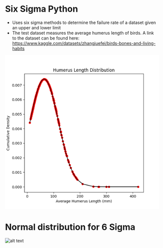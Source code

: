 <!-- @format -->

# Six Sigma Python

- Uses six sigma methods to determine the failure rate of a dataset given an upper and lower limit
- The test dataset measures the average humerus length of birds. A link to the dataset can be found here:
  https://www.kaggle.com/datasets/zhangjuefei/birds-bones-and-living-habits

![graph](https://github.com/seanengineering/sixSigmaPython/blob/main/Figure_1.png?raw=true)

# Normal distribution for 6 Sigma

![alt text](https://i1.wp.com/www.techqualitypedia.com/wp-content/uploads/2020/04/Process-Capability-1.jpg?fit=1024%2C878&ssl=1)
